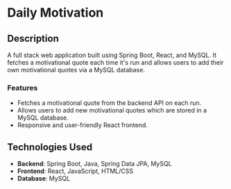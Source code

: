 # Daily Motivation


## Description
 A full stack web application built using Spring Boot, React, and MySQL. It fetches a motivational quote each time it's run and allows users to add their own motivational quotes via a MySQL database.

### Features
- Fetches a motivational quote from the backend API on each run.
- Allows users to add new motivational quotes which are stored in a MySQL database.
- Responsive and user-friendly React frontend.

## Technologies Used
- **Backend**: Spring Boot, Java, Spring Data JPA, MySQL
- **Frontend**: React, JavaScript, HTML/CSS
- **Database**: MySQL










